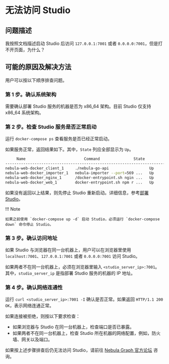# 无法访问 Studio  

## 问题描述

我按照文档描述启动 Studio 后访问 `127.0.0.1:7001` 或者 `0.0.0.0:7001`，但是打不开页面，为什么？

## 可能的原因及解决方法

用户可以按以下顺序排查问题。

### 第 1 步。确认系统架构

需要确认部署 Studio 服务的机器是否为 x86_64 架构。目前 Studio 仅支持 x86_64 系统架构。

### 第 2 步。检查 Studio 服务是否正常启动
  
运行 `docker-compose ps` 查看服务是否已经正常启动。  

如果服务正常，返回结果如下。其中，`State` 列应全部显示为 `Up`。

```bash
     Name                          Command               State               Ports
------------------------------------------------------------------------------------------------------
nebula-web-docker_client_1     ./nebula-go-api                  Up      0.0.0.0:32782->8080/tcp
nebula-web-docker_importer_1   nebula-importer --port=569 ...   Up      0.0.0.0:32783->5699/tcp
nebula-web-docker_nginx_1      /docker-entrypoint.sh ngin ...   Up      0.0.0.0:7001->7001/tcp, 80/tcp
nebula-web-docker_web_1        docker-entrypoint.sh npm r ...   Up      0.0.0.0:32784->7001/tcp
```

如果没有返回以上结果，则先停止 Studio 重新启动。详细信息，参考[部署 Studio](../deploy-connect/st-ug-deploy.md)。

!!! Note

    如果之前使用 `docker-compose up -d` 启动 Studio，必须运行 `docker-compose down` 命令停止 Studio。

### 第 3 步。确认访问地址

如果 Studio 与浏览器在同一台机器上，用户可以在浏览器里使用 `localhost:7001`、`127.0.0.1:7001` 或者 `0.0.0.0:7001` 访问 Studio。
  
如果两者不在同一台机器上，必须在浏览器里输入 `<studio_server_ip>:7001`。其中，`studio_server_ip` 是指部署 Studio 服务的机器的 IP 地址。

### 第 4 步。确认网络连通性

运行 `curl <studio_server_ip>:7001 -I` 确认是否正常。如果返回 `HTTP/1.1 200 OK`，表示网络连通正常。

如果连接被拒绝，则按以下要求检查：

- 如果浏览器与 Studio 在同一台机器上，检查端口是否已暴露。
- 如果两者不在同一台机器上，检查 Studio 所在机器的网络配置，例如，防火墙、网关以及端口。

如果按上述步骤排查后仍无法访问 Studio，请前往 [Nebula Graph 官方论坛](https://discuss.nebula-graph.com.cn/ "点击前往 Nebula Graph 官方论坛") 咨询。
